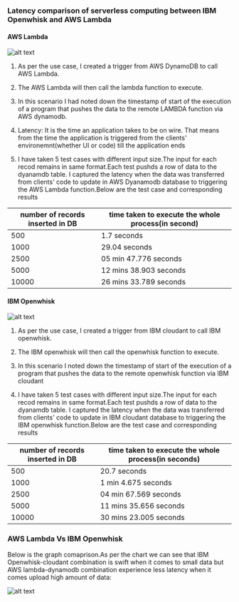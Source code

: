 ### Latency comparison of serverless computing between IBM Openwhisk and AWS Lambda


#### AWS Lambda
![alt text](https://github.com/satyamsah/compare-Serverless-Technologies/blob/master/lambdaflow.PNG)


1) As per the use case, I created a trigger from AWS DynamoDB to call AWS Lambda. 

2) The AWS Lambda will then call the lambda function to execute.

3) In this scenario I had  noted down the timestamp of start of the execution of a program that pushes the data to the remote LAMBDA function via AWS dynamodb. 
4) Latency: It is the time an application takes to be on wire. That means from the time the application is triggered from the clients' environemnt(whether UI  or code) till the application ends

5) I have taken 5 test cases with different input size.The input for each recod remains in same format.Each test pushds a row of data to the dyanamdb table. I captured the latency when the data was transferred from clients' code to update in AWS  Dyanamodb database to triggering the AWS Lambda function.Below are the test case and corresponding results

| number of records inserted in DB | time taken to execute the whole process(in second)|
| ------ | ------ |
| 500   | 1.7 seconds
| 1000  | 29.04 seconds
| 2500  | 05 min 47.776 seconds
| 5000 |  12 mins 38.903 seconds
| 10000 | 26 mins 33.789 seconds


#### IBM Openwhisk
![alt text](https://github.com/satyamsah/compare-Serverless-Technologies/blob/master/openwhiskflow.PNG)


1) As per the use case, I created a trigger from IBM cloudant to call IBM openwhisk. 

2) The IBM openwhisk will then call the openwhisk function to execute.

3) In this scenario I  noted down the timestamp of start of the execution of a program that pushes the data to the remote openwhisk function via IBM cloudant 

4) I have taken 5 test cases with different input size.The input for each recod remains in same format.Each test pushds a row of data to the dyanamdb table. I captured the latency when the data was transferred from clients' code to update in IBM cloudant database to triggering the  IBM openwhisk function.Below are the test case and corresponding results

| number of records inserted in DB | time taken to execute the whole process(in seconds)|
| ------ | ------ |
| 500   | 20.7 seconds
| 1000  | 1 min 4.675 seconds
| 2500  | 04 min 67.569 seconds
| 5000 |  11 mins 35.656 seconds
| 10000 | 30 mins 23.005 seconds



### AWS Lambda Vs IBM Openwhisk

Below is the graph comaprison.As per the chart we can see that IBM Openwhisk-cloudant combination is swift when it comes to small data but AWS lambda-dynamodb combination experience less latency when it comes upload high amount of data:

![alt text](https://github.com/satyamsah/compare-Serverless-Technologies/blob/master/Capture.PNG)
